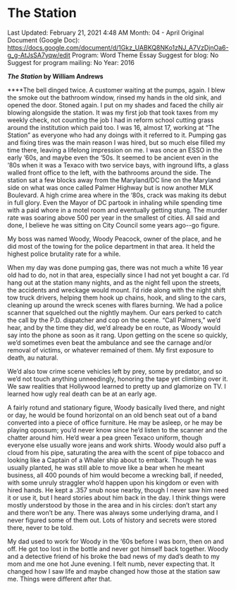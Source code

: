 # The Station

Last Updated: February 21, 2021 4:48 AM
Month: 04 - April
Original Document (Google Doc): https://docs.google.com/document/d/1Gkz_UABKQ8NKo1zNJ_A7VzDjnOa6-g_g-AtJsSA7yqw/edit
Program: Word Theme Essay
Suggest for blog: No
Suggest for program mailing: No
Year: 2016

***The Station* by William Andrews**

****The bell dinged twice. A customer waiting at the pumps, again. I blew the smoke out the bathroom window, rinsed my hands in the old sink, and opened the door. Stoned again. I put on my shades and faced the chilly air blowing alongside the station. It was my first job that took taxes from my weekly check, not counting the job I had in reform school cutting grass around the institution which paid too. I was 16, almost 17, working at “The Station” as everyone who had any doings with it referred to it. Pumping gas and fixing tires was the main reason I was hired, but so much else filled my time there, leaving a lifelong impression on me. I was once an ESSO in the early ‘60s, and maybe even the ‘50s. It seemed to be ancient even in the ‘80s when it was a Texaco with two service bays, with inground lifts, a glass walled front office to the left, with the bathrooms around the side. The station sat a few blocks away from the Maryland/DC line on the Maryland side on what was once called Palmer Highway but is now another MLK Boulevard. A high crime area where in the ‘80s, crack was making its debut in full glory. Even the Mayor of DC partook in inhaling while spending time with a paid whore in a motel room and eventually getting stung. The murder rate was soaring above 500 per year in the smallest of cities. All said and done, I believe he was sitting on City Council some years ago--go figure.

My boss was named Woody, Woody Peacock, owner of the place, and he did most of the towing for the police department in that area. It held the highest police brutality rate for a while.

When my day was done pumping gas, there was not much a white 16 year old had to do, not in that area, especially since I had not yet bought a car. I’d hang out at the station many nights, and as the night fell upon the streets, the accidents and wreckage would mount. I’d ride along with the night shift tow truck drivers, helping them hook up chains, hook, and sling to the cars, cleaning up around the wreck scenes with flares burning. We had a police scanner that squelched out the nightly mayhem. Our ears perked to catch the call by the P.D. dispatcher and cop on the scene. “Call Palmers,” we’d hear, and by the time they did, we’d already be en route, as Woody would say into the phone as soon as it rang. Upon getting on the scene so quickly, we’d sometimes even beat the ambulance and see the carnage and/or removal of victims, or whatever remained of them. My first exposure to death, au natural.

We’d also tow crime scene vehicles left by prey, some by predator, and so we’d not touch anything unneedingly, honoring the tape yet climbing over it. We saw realities that Hollywood learned to pretty up and glamorize on TV. I learned how ugly real death can be at an early age.

A fairly rotund and stationary figure, Woody basically lived there, and night or day, he would be found horizontal on an old bench seat out of a band converted into a piece of office furniture. He may be asleep, or he may be playing opossum; you’d never know since he’d listen to the scanner and the chatter around him. He’d wear a pea green Texaco uniform, though everyone else usually wore jeans and work shirts. Woody would also puff a cloud from his pipe, saturating the area with the scent of pipe tobacco and looking like a Captain of a Whaler ship about to embark. Though he was usually planted, he was still able to move like a bear when he meant business, all 400 pounds of him would become a wrecking ball, if needed, with some unruly straggler who’d happen upon his kingdom or even with hired hands. He kept a .357 snub nose nearby, though I never saw him need it or use it, but I heard stories about him back in the day. I think things were mostly understood by those in the area and in his circles: don’t start any and there won’t be any. There was always some underlying drama, and I never figured some of them out. Lots of history and secrets were stored there, never to be told.

My dad used to work for Woody in the ‘60s before I was born, then on and off. He got too lost in the bottle and never got himself back together. Woody and a detective friend of his broke the bad news of my dad’s death to my mom and me one hot June evening. I felt numb, never expecting that. It changed how I saw life and maybe changed how those at the station saw me. Things were different after that.